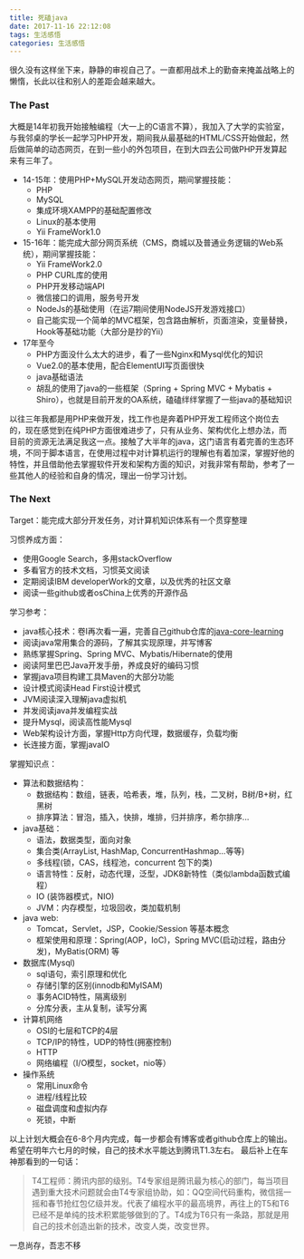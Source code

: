 ```yaml
---
title: 死磕java
date: 2017-11-16 22:12:08
tags: 生活感悟
categories: 生活感悟
---
```

很久没有这样坐下来，静静的审视自己了。一直都用战术上的勤奋来掩盖战略上的懒惰，长此以往和别人的差距会越来越大。

### The Past
大概是14年初我开始接触编程（大一上的C语言不算），我加入了大学的实验室，与我邻桌的学长一起学习PHP开发，期间我从最基础的HTML/CSS开始做起，然后做简单的动态网页，在到一些小的外包项目，在到大四去公司做PHP开发算起来有三年了。
- 14-15年：使用PHP+MySQL开发动态网页，期间掌握技能：
    - PHP
    - MySQL
    - 集成环境XAMPP的基础配置修改
    - Linux的基本使用
    - Yii FrameWork1.0
- 15-16年：能完成大部分网页系统（CMS，商城以及普通业务逻辑的Web系统），期间掌握技能：
    - Yii FrameWork2.0
    - PHP CURL库的使用
    - PHP开发移动端API
    - 微信接口的调用，服务号开发
    - NodeJs的基础使用（在运7期间使用NodeJS开发游戏接口）
    - 自己能实现一个简单的MVC框架，包含路由解析，页面渲染，变量替换，Hook等基础功能（大部分是抄的Yii）
- 17年至今
    - PHP方面没什么太大的进步，看了一些Nginx和Mysql优化的知识
    - Vue2.0的基本使用，配合ElementUI写页面很快
    - java基础语法
    - 胡乱的使用了java的一些框架（Spring + Spring MVC + Mybatis + Shiro），也就是目前开发的OA系统，磕磕绊绊掌握了一些java的基础知识
    
以往三年我都是用PHP来做开发，找工作也是奔着PHP开发工程师这个岗位去的，现在感觉到在纯PHP方面很难进步了，只有从业务、架构优化上想办法，而目前的资源无法满足我这一点。接触了大半年的java，这门语言有着完善的生态环境，不同于脚本语言，在使用过程中对计算机运行的理解也有着加深，掌握好他的特性，并且借助他去掌握软件开发和架构方面的知识，对我非常有帮助，参考了一些其他人的经验和自身的情况，理出一份学习计划。

### The Next
Target：能完成大部分开发任务，对计算机知识体系有一个贯穿整理

习惯养成方面：
- 使用Google Search，多用stackOverflow
- 多看官方的技术文档，习惯英文阅读
- 定期阅读IBM developerWork的文章，以及优秀的社区文章
- 阅读一些github或者osChina上优秀的开源作品

学习参考：
- java核心技术：卷I再次看一遍，完善自己github仓库的[java-core-learning](https://github.com/haobinaa/java-core-learn)
- 阅读java常用集合的源码，了解其实现原理，并写博客
- 熟练掌握Spring、Spring MVC、Mybatis/Hibernate的使用
- 阅读阿里巴巴Java开发手册，养成良好的编码习惯
- 掌握java项目构建工具Maven的大部分功能
- 设计模式阅读Head First设计模式
- JVM阅读深入理解java虚拟机
- 并发阅读java并发编程实战
- 提升Mysql，阅读高性能Mysql
- Web架构设计方面，掌握Http方向代理，数据缓存，负载均衡
- 长连接方面，掌握javaIO


掌握知识点：
- 算法和数据结构：
    - 数据结构：数组，链表，哈希表，堆，队列，栈，二叉树，B树/B+树，红黑树
    - 排序算法：冒泡，插入，快排，堆排，归并排序，希尔排序...
- java基础：
    - 语法，数据类型，面向对象
    - 集合类(ArrayList, HashMap, ConcurrentHashmap…等等)
    - 多线程(锁，CAS，线程池，concurrent 包下的类)
    - 语言特性：反射，动态代理，泛型，JDK8新特性（类似lambda函数式编程）
    - IO (装饰器模式，NIO)
    - JVM：内存模型，垃圾回收，类加载机制
- java web:
     - Tomcat，Servlet，JSP，Cookie/Session 等基本概念
    - 框架使用和原理：Spring(AOP，IoC)，Spring MVC(启动过程，路由分发)，MyBatis(ORM) 等
 - 数据库(Mysql)
    - sql语句，索引原理和优化
    - 存储引擎的区别(innodb和MyISAM)
    - 事务ACID特性，隔离级别
    - 分库分表，主从复制，读写分离
- 计算机网络
    - OSI的七层和TCP的4层
    - TCP/IP的特性，UDP的特性(拥塞控制)
    - HTTP
    - 网络编程（I/O模型，socket，nio等）
- 操作系统
    - 常用Linux命令
    - 进程/线程比较
    - 磁盘调度和虚拟内存
    - 死锁，中断
  
以上计划大概会在6-8个月内完成，每一步都会有博客或者github仓库上的输出。希望在明年六七月的时候，自己的技术水平能达到腾讯T1.3左右。
最后补上在车神那看到的一句话：
>T4工程师：腾讯内部的级别。T4专家组是腾讯最为核心的部门，每当项目遇到重大技术问题就会由T4专家组协助，如：QQ空间代码重构，微信摇一摇和春节抢红包亿级并发。代表了编程水平的最高境界，再往上的T5和T6已经不是单纯的技术积累能够做到的了。T4成为T6只有一条路，那就是用自己的技术创造出新的技术，改变人类，改变世界。

一息尚存，吾志不移
